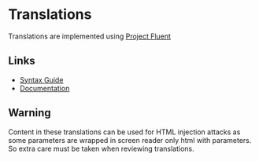 # Translations

Translations are implemented using [Project Fluent](https://projectfluent.org/)

## Links

- [Syntax Guide](https://projectfluent.org/fluent/guide/index.html)
- [Documentation](https://github.com/projectfluent/fluent/wiki)

## Warning

Content in these translations can be used for HTML injection attacks as some parameters are wrapped in screen reader only html with parameters. So extra care must be taken when reviewing translations.
